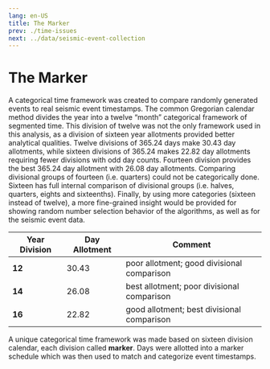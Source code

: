 ```yaml
---
lang: en-US
title: The Marker
prev: ./time-issues
next: ../data/seismic-event-collection
---
```


# The Marker

A categorical time framework was created to compare randomly generated events to real seismic event timestamps. The common Gregorian calendar method divides the year into a twelve “month” categorical framework of segmented time. This division of twelve was not the only framework used in this analysis, as a division of sixteen year allotments provided better analytical qualities. Twelve divisions of 365.24 days make 30.43 day allotments, while sixteen divisions of 365.24 makes 22.82 day allotments requiring fewer divisions with odd day counts. Fourteen division provides the best 365.24 day allotment with 26.08 day allotments. Comparing divisional groups of fourteen (i.e. quarters) could not be categorically done. Sixteen has full internal comparison of divisional groups (i.e. halves, quarters, eights and sixteenths). Finally, by using more categories (sixteen instead of twelve), a more fine-grained insight would be provided for showing random number selection behavior of the algorithms, as well as for the seismic event data.

| Year Division | Day Allotment | Comment                                        |
| ------------- | ------------- | ---------------------------------------------- |
| **12**        | 30.43         | poor allotment; good divisional comparison     |
| **14**        | 26.08         | best allotment; poor divisional comparison     |
| **16**        | 22.82         | good allotment; best divisional comparison     |

A unique categorical time framework was made based on sixteen division calendar, each division called **marker**. Days were allotted into a marker schedule which was then used to match and categorize event timestamps.